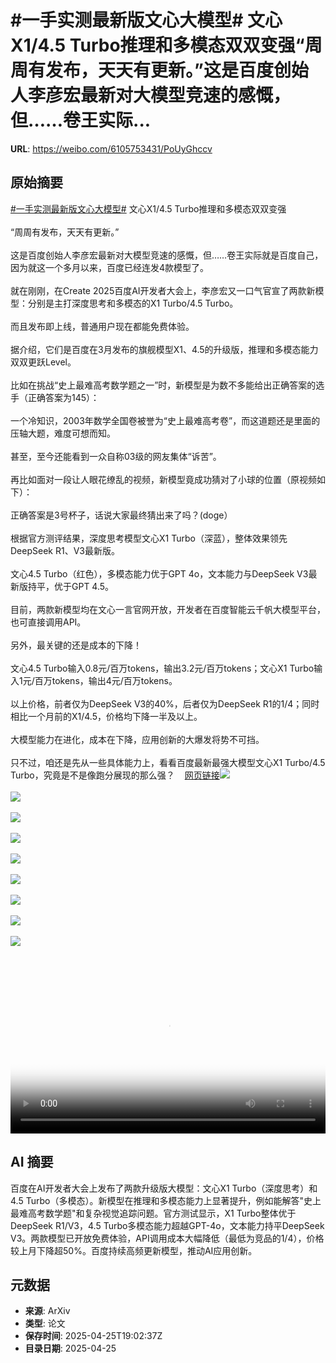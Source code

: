 # #一手实测最新版文心大模型# 文心X1/4.5 Turbo推理和多模态双双变强“周周有发布，天天有更新。”这是百度创始人李彦宏最新对大模型竞速的感慨，但……卷王实际...

**URL**: https://weibo.com/6105753431/PoUyGhccv

## 原始摘要

<a href="https://m.weibo.cn/search?containerid=231522type%3D1%26t%3D10%26q%3D%23%E4%B8%80%E6%89%8B%E5%AE%9E%E6%B5%8B%E6%9C%80%E6%96%B0%E7%89%88%E6%96%87%E5%BF%83%E5%A4%A7%E6%A8%A1%E5%9E%8B%23&amp;extparam=%23%E4%B8%80%E6%89%8B%E5%AE%9E%E6%B5%8B%E6%9C%80%E6%96%B0%E7%89%88%E6%96%87%E5%BF%83%E5%A4%A7%E6%A8%A1%E5%9E%8B%23" data-hide=""><span class="surl-text">#一手实测最新版文心大模型#</span></a> 文心X1/4.5 Turbo推理和多模态双双变强<br><br>“周周有发布，天天有更新。”<br><br>这是百度创始人李彦宏最新对大模型竞速的感慨，但……卷王实际就是百度自己，因为就这一个多月以来，百度已经连发4款模型了。<br><br>就在刚刚，在Create 2025百度AI开发者大会上，李彦宏又一口气官宣了两款新模型：分别是主打深度思考和多模态的X1 Turbo/4.5 Turbo。<br><br>而且发布即上线，普通用户现在都能免费体验。<br><br>据介绍，它们是百度在3月发布的旗舰模型X1、4.5的升级版，推理和多模态能力双双更跃Level。<br><br>比如在挑战“史上最难高考数学题之一”时，新模型是为数不多能给出正确答案的选手（正确答案为145）：<br><br>一个冷知识，2003年数学全国卷被誉为“史上最难高考卷”，而这道题还是里面的压轴大题，难度可想而知。<br><br>甚至，至今还能看到一众自称03级的网友集体“诉苦”。<br><br>再比如面对一段让人眼花缭乱的视频，新模型竟成功猜对了小球的位置（原视频如下）：<br><br>正确答案是3号杯子，话说大家最终猜出来了吗？(doge）<br><br>根据官方测评结果，深度思考模型文心X1 Turbo（深蓝），整体效果领先DeepSeek R1、V3最新版。<br><br>文心4.5 Turbo（红色），多模态能力优于GPT 4o，文本能力与DeepSeek V3最新版持平，优于GPT 4.5。<br><br>目前，两款新模型均在文心一言官网开放，开发者在百度智能云千帆大模型平台，也可直接调用API。<br><br>另外，最关键的还是成本的下降！<br><br>文心4.5 Turbo输入0.8元/百万tokens，输出3.2元/百万tokens；文心X1 Turbo输入1元/百万tokens，输出4元/百万tokens。<br><br>以上价格，前者仅为DeepSeek V3的40%，后者仅为DeepSeek R1的1/4；同时相比一个月前的X1/4.5，价格均下降一半及以上。<br><br>大模型能力在进化，成本在下降，应用创新的大爆发将势不可挡。<br><br>只不过，咱还是先从一些具体能力上，看看百度最新最强大模型文心X1 Turbo/4.5 Turbo，究竟是不是像跑分展现的那么强？<a href="https://weibo.cn/sinaurl?u=https%3A%2F%2Fmp.weixin.qq.com%2Fs%2FJ9phImepYg7s22dhBvN7Nw" data-hide=""><span class="url-icon"><img style="width: 1rem;height: 1rem" src="https://h5.sinaimg.cn/upload/2015/09/25/3/timeline_card_small_web_default.png" referrerpolicy="no-referrer"></span><span class="surl-text">网页链接</span></a><img style="" src="https://tvax2.sinaimg.cn/large/006Fd7o3ly1i0t6rqempwj34eo2h9u0y.jpg" referrerpolicy="no-referrer"><br><br><img style="" src="https://tvax1.sinaimg.cn/large/006Fd7o3ly1i0t6sxp70uj30u00fptg1.jpg" referrerpolicy="no-referrer"><br><br><img style="" src="https://tvax2.sinaimg.cn/large/006Fd7o3ly1i0t6seagtgg30p80cwnpf.gif" referrerpolicy="no-referrer"><br><br><img style="" src="https://tvax1.sinaimg.cn/large/006Fd7o3ly1i0t6w03ogqj30zk0k0my9.jpg" referrerpolicy="no-referrer"><br><br><img style="" src="https://tvax3.sinaimg.cn/large/006Fd7o3ly1i0t6v062vkj30u00dt0yl.jpg" referrerpolicy="no-referrer"><br><br><img style="" src="https://tvax4.sinaimg.cn/large/006Fd7o3ly1i0t6ukisyoj30zk0cg44d.jpg" referrerpolicy="no-referrer"><br><br><img style="" src="https://tvax2.sinaimg.cn/large/006Fd7o3ly1i0t6ukeu0nj31e20hl438.jpg" referrerpolicy="no-referrer"><br><br><img style="" src="https://tvax1.sinaimg.cn/large/006Fd7o3ly1i0t6rsctnrj30u00zggse.jpg" referrerpolicy="no-referrer"><br><br><img style="" src="https://tvax3.sinaimg.cn/large/006Fd7o3ly1i0t6ruqavzj30u00rcdig.jpg" referrerpolicy="no-referrer"><br><br><br clear="both"><div style="clear: both"></div><video controls="controls" poster="https://tvax3.sinaimg.cn/orj480/006Fd7o3ly1i0t6vze1lmj30zk0k0my9.jpg" style="width: 100%"><source src="https://f.video.weibocdn.com/o0/exDGmXMXlx08nKDj2zpe010412006ShV0E010.mp4?label=mp4_720p&amp;template=1280x720.25.0&amp;ori=0&amp;ps=1CwnkDw1GXwCQx&amp;Expires=1745611271&amp;ssig=Y04TiWQs95&amp;KID=unistore,video"><source src="https://f.video.weibocdn.com/o0/K2iRx7Rmlx08nKDhCB3y010412003DPF0E010.mp4?label=mp4_hd&amp;template=852x480.25.0&amp;ori=0&amp;ps=1CwnkDw1GXwCQx&amp;Expires=1745611271&amp;ssig=KQzEdAk4Zu&amp;KID=unistore,video"><source src="https://f.video.weibocdn.com/o0/7e9gHc3Llx08nKDhzZfi010412002p6e0E010.mp4?label=mp4_ld&amp;template=640x360.25.0&amp;ori=0&amp;ps=1CwnkDw1GXwCQx&amp;Expires=1745611271&amp;ssig=BUv5g1rTdS&amp;KID=unistore,video"><p>视频无法显示，请前往<a href="https://video.weibo.com/show?fid=1034%3A5159371798413367" target="_blank" rel="noopener noreferrer">微博视频</a>观看。</p></video>

## AI 摘要

百度在AI开发者大会上发布了两款升级版大模型：文心X1 Turbo（深度思考）和4.5 Turbo（多模态）。新模型在推理和多模态能力上显著提升，例如能解答"史上最难高考数学题"和复杂视觉追踪问题。官方测试显示，X1 Turbo整体优于DeepSeek R1/V3，4.5 Turbo多模态能力超越GPT-4o，文本能力持平DeepSeek V3。两款模型已开放免费体验，API调用成本大幅降低（最低为竞品的1/4），价格较上月下降超50%。百度持续高频更新模型，推动AI应用创新。

## 元数据

- **来源**: ArXiv
- **类型**: 论文
- **保存时间**: 2025-04-25T19:02:37Z
- **目录日期**: 2025-04-25
